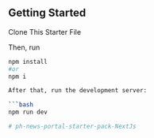 ## Getting Started

Clone This Starter File

Then, run 
```bash
npm install
#or
npm i

After that, run the development server:

```bash
npm run dev

# ph-news-portal-starter-pack-NextJs

